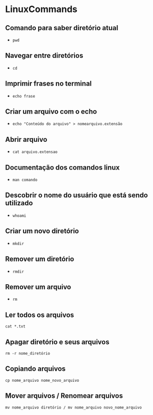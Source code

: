 # LinuxCommands

## Comando para saber diretório atual
- `pwd`

## Navegar entre diretórios
- `cd`

## Imprimir frases no terminal
- `echo frase`

## Criar um arquivo com o echo
- `echo "Conteúdo do arquivo" > nomearquivo.extensão`

## Abrir arquivo 
- `cat arquivo.extensao`

## Documentação dos comandos linux
- `man comando`

## Descobrir o nome do usuário que está sendo utilizado
- `whoami`

## Criar um novo diretório
- `mkdir`

## Remover um diretório
- `rmdir`

## Remover um arquivo
- `rm`

## Ler todos os arquivos
`cat *.txt`

## Apagar diretório e seus arquivos
`rm -r nome_diretório`

## Copiando arquivos
`cp nome_arquivo nome_novo_arquivo`

## Mover arquivos / Renomear arquivos
`mv nome_arquivo diretório / mv nome_arquivo novo_nome_arquivo`


